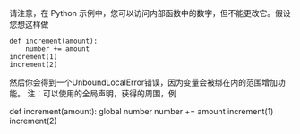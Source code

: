 请注意，在 Python 示例中，您可以访问内部函数中的数字，但不能更改它。假设您想这样做

```
def increment(amount):
    number += amount
increment(1)
increment(2)
```
然后你会得到一个UnboundLocalError错误，因为变量会被绑在内的范围增加功能。 注：可以使用的全局声明，获得的周围，例

def increment(amount):
    global number
    number += amount
increment(1)
increment(2)